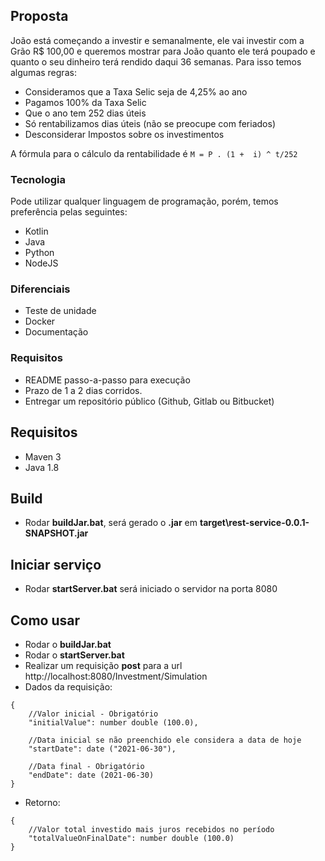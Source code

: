 ## Proposta
João está começando a investir e semanalmente, ele vai investir com a Grão R$ 100,00 e queremos mostrar para João quanto ele terá poupado e quanto o seu dinheiro terá rendido daqui 36 semanas. 
Para isso temos algumas regras:
 * Consideramos que a Taxa Selic seja de 4,25% ao ano
 * Pagamos 100% da Taxa Selic
 * Que o ano tem 252 dias úteis
 * Só rentabilizamos dias úteis (não se preocupe com feriados)
 * Desconsiderar Impostos sobre os investimentos

A fórmula para o cálculo da rentabilidade é ```M = P . (1 +  i) ^ t/252```

### Tecnologia
Pode utilizar qualquer linguagem de programação, porém, temos preferência pelas seguintes:
 * Kotlin
 * Java
 * Python
 * NodeJS

### Diferenciais 
 * Teste de unidade
 * Docker
 * Documentação

### Requisitos 
 * README passo-a-passo para execução
 * Prazo de 1  a 2 dias corridos.
 * Entregar um repositório público (Github, Gitlab ou Bitbucket)

## Requisitos
 * Maven 3
 * Java 1.8

## Build
 * Rodar **buildJar.bat**, será gerado o **.jar** em **target\rest-service-0.0.1-SNAPSHOT.jar**

## Iniciar serviço
 * Rodar **startServer.bat** será iniciado o servidor na porta 8080

## Como usar
 * Rodar o **buildJar.bat**
 * Rodar o **startServer.bat**
 * Realizar um requisição **post** para a url http://localhost:8080/Investment/Simulation
 * Dados da requisição: 
``` 
{
    //Valor inicial - Obrigatório
    "initialValue": number double (100.0), 
	
    //Data inicial se não preenchido ele considera a data de hoje
    "startDate": date ("2021-06-30"),
	
    //Data final - Obrigatório
    "endDate": date (2021-06-30)
}
```
 * Retorno:
``` 
{
    //Valor total investido mais juros recebidos no período
    "totalValueOnFinalDate": number double (100.0)
}
```